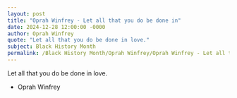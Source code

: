 ```yaml
---
layout: post
title: "Oprah Winfrey - Let all that you do be done in"
date: 2024-12-28 12:00:00 -0000
author: Oprah Winfrey
quote: "Let all that you do be done in love."
subject: Black History Month
permalink: /Black History Month/Oprah Winfrey/Oprah Winfrey - Let all that you do be done in
---
```


Let all that you do be done in love.

- Oprah Winfrey
